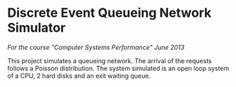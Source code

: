 Discrete Event Queueing Network Simulator
===============
*For the course "Computer Systems Performance" June 2013*

This project simulates a queueing network.
The arrival of the requests follows a Poisson distribution. 
The system simulated is an open loop system of a CPU, 2 hard disks and an  exit waiting queue. 
